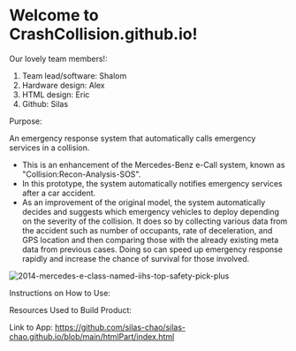 # Welcome to CrashCollision.github.io!

Our lovely team members!: <br/>
 1. Team lead/software: Shalom
 2. Hardware design: Alex
 3. HTML design: Eric
 4. Github: Silas

Purpose:

An emergency response system that automatically calls emergency services in a collision. <br/>
* This is an enhancement of the Mercedes-Benz e-Call system, known as "Collision:Recon-Analysis-SOS".
* In this prototype, the system automatically notifies emergency services after a car accident.
* As an improvement of the original model, the system automatically decides and suggests which emergency vehicles to deploy depending on the severity of the collision. It does so by collecting various data from the accident such as number of occupants, rate of deceleration, and GPS location and then comparing those with the already  existing meta data from previous cases. Doing so can speed up emergency response rapidly and increase the chance of survival for those involved. 

![2014-mercedes-e-class-named-iihs-top-safety-pick-plus](https://github.com/user-attachments/assets/9eb834b7-1a1e-4045-b407-7f2c002fbd46)

Instructions on How to Use:

Resources Used to Build Product:

Link to App:
https://github.com/silas-chao/silas-chao.github.io/blob/main/htmlPart/index.html
